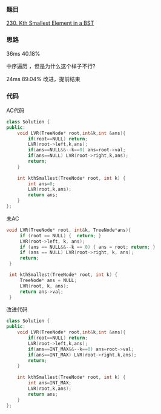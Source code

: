 ### 题目
[230. Kth Smallest Element in a BST](https://leetcode-cn.com/problems/kth-smallest-element-in-a-bst/submissions/)
### 思路
36ms  40.18%

中序遍历 ，但是为什么这个样子不行?

24ms 89.04%
改进，提前结束
### 代码
 AC代码
```c++
class Solution {
public:
    void LVR(TreeNode* root,int&k,int &ans){
        if(root==NULL) return;
        LVR(root->left,k,ans);
        if(ans==NULL&&--k==0) ans=root->val;
        if(ans==NULL) LVR(root->right,k,ans);
        return;
    }
    
    int kthSmallest(TreeNode* root, int k) {
        int ans=0;
        LVR(root,k,ans);
        return ans;
    }
};
```
未AC
```c++
void LVR(TreeNode* root, int&k, TreeNode*ans){
	 if (root == NULL) {  return; }
	 LVR(root->left, k, ans);
	 if (ans == NULL&&--k == 0) { ans = root; return; }
	 if (ans == NULL) LVR(root->right, k, ans);
	 return;
 }

 int kthSmallest(TreeNode* root, int k) {
	 TreeNode* ans = NULL;
	 LVR(root, k, ans);
	 return ans->val;
 }
```
改进代码
```c++
class Solution {
public:
    void LVR(TreeNode* root,int&k,int &ans){
        if(root==NULL) return;
        LVR(root->left,k,ans);
        if(ans==INT_MAX&&--k==0) ans=root->val;
        if(ans==INT_MAX) LVR(root->right,k,ans);
        return;
    }
    
    int kthSmallest(TreeNode* root, int k) {
        int ans=INT_MAX;
        LVR(root,k,ans);
        return ans;
    }
};
```
